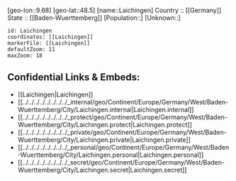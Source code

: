 ﻿---
location: [48.5,9.68] 
mapzoom: [7,12] 
mapmarker: city 
type: City
tags:
- geo/City


SpocWebEntityId: 31790
isDeleted: false
confidential: public

---
[geo-lon::9.68] 
[geo-lat::48.5] 
[name::Laichingen] 
Country :: [[Germany]]  
State :: [[Baden-Wuerttemberg]] 
[Population::] 
[Unknown::] 


```leaflet
id: Laichingen
coordinates: [[Laichingen]] 
markerFile: [[Laichingen]] 
defaultZoom: 11 
maxZoom: 18
```


## Confidential Links & Embeds: 
- [[Laichingen|Laichingen]]  
- [[../../../../../../../../_internal/geo/Continent/Europe/Germany/West/Baden-Wuerttemberg/City/Laichingen.internal|Laichingen.internal]] 
- [[../../../../../../../../_protect/geo/Continent/Europe/Germany/West/Baden-Wuerttemberg/City/Laichingen.protect|Laichingen.protect]] 
- [[../../../../../../../../_private/geo/Continent/Europe/Germany/West/Baden-Wuerttemberg/City/Laichingen.private|Laichingen.private]] 
- [[../../../../../../../../_personal/geo/Continent/Europe/Germany/West/Baden-Wuerttemberg/City/Laichingen.personal|Laichingen.personal]] 
- [[../../../../../../../../_secret/geo/Continent/Europe/Germany/West/Baden-Wuerttemberg/City/Laichingen.secret|Laichingen.secret]] 
